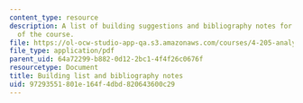 ```yaml
---
content_type: resource
description: A list of building suggestions and bibliography notes for the final project
  of the course.
file: https://ol-ocw-studio-app-qa.s3.amazonaws.com/courses/4-205-analysis-of-contemporary-architecture-fall-2009/97293551801e164f4dbd820643600c29_MIT4_205F09_assn.pdf
file_type: application/pdf
parent_uid: 64a72299-b882-0d12-2bc1-4f4f26c0676f
resourcetype: Document
title: Building list and bibliography notes
uid: 97293551-801e-164f-4dbd-820643600c29
---
```

